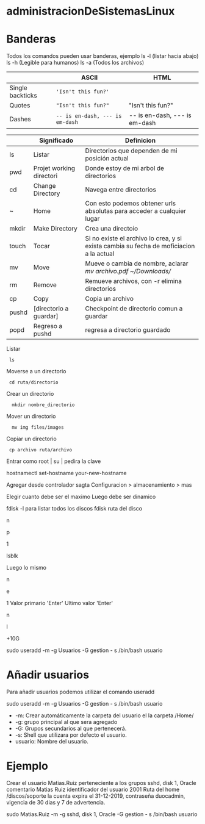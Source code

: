 # administracionDeSistemasLinux

# Banderas
Todos los comandos pueden usar banderas,
ejemplo 
ls -l (listar hacia abajo)
ls -h (Legible para humanos)
ls -a (Todos los archivos)




|                |ASCII                          |HTML                         |
|----------------|-------------------------------|-----------------------------|
|Single backticks|`'Isn't this fun?'`           ||'Isn't this fun?'            |
|Quotes          |`"Isn't this fun?"`            |"Isn't this fun?"            |
|Dashes          |`-- is en-dash, --- is em-dash`|-- is en-dash, --- is em-dash|

|         |       Significado        |                         Definicion                                                     | 
|---------|--------------------------|----------------------------------------------------------------------------------------|
|ls       | Listar                   |Directorios que dependen de mi posición actual                                          |
|pwd      | Projet working directori | Donde estoy de mi arbol de directorios                                                 |
|cd       | Change Directory         | Navega entre directorios                                                               |
|~        | Home                     | Con esto podemos obtener urls absolutas para acceder a cualquier lugar                 |
|mkdir    | Make Directory           | Crea una directoio                                                                     |
|touch    | Tocar                    | Si no existe el archivo lo crea, y si exista cambia su fecha de moficiacion a la actual|
| mv      | Move                     | Mueve o cambia de nombre, aclarar *mv archivo.pdf ~/Downloads/*                        |
| rm      | Remove                   | Remueve archivos, con -r elimina directorios                                           |
| cp      | Copy                     |  Copia un archivo                                                                      |
| pushd   | [directorio a guardar]   | Checkpoint de directorio comun a guardar                                               |
| popd    | Regreso a pushd          | regresa a directorio guardado                                                          |

Listar
```
 ls
 ```
Moverse a un directorio 
```
 cd ruta/directorio
 ```
Crear un directorio
```
  mkdir nombre_directorio
```
Mover un directorio
```
  mv img files/images
```
Copiar un directorio
```
 cp archivo ruta/archivo
 ```
 
Entrar como root | su | pedira la clave


hostnamectl set-hostname your-new-hostname

Agregar desde controlador sagta
Configuracion > almacenamiento > mas

  Elegir cuanto debe ser el maximo
  Luego debe ser dinamico

fdisk -l para listar todos los discos
fdisk ruta del disco


n

p

1

lsblk


Luego lo mismo 

n

e

1
Valor primario 'Enter'
Ultimo valor 'Enter'

n

l

+10G


sudo useradd -m -g Usuarios -G gestion - s /bin/bash usuario


# Añadir usuarios
Para añadir usuarios podemos utilizar el comando useradd

sudo useradd -m -g Usuarios -G gestion - s /bin/bash usuario
* -m: Crear automáticamente la carpeta del usuario el la carpeta /Home/<NombreUsuario>
* -g: grupo principal al que sera agregado
* -G: Grupos secundarios al que pertenecerá.
* -s: Shell que utilizara por defecto el usuario.
* usuario: Nombre del usuario.

# Ejemplo
Crear el usuario Matias.Ruiz perteneciente a los grupos sshd, disk 1, Oracle comentario Matias Ruiz identificador del usuario 2001 
Ruta del home /discos/soporte la cuenta expira el 31-12-2019, contraseña duocadmin,
vigencia de 30 dias y 7 de advertencia.

sudo Matias.Ruiz -m -g sshd, disk 1, Oracle -G gestion - s /bin/bash usuario
